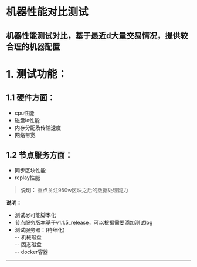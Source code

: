 # 机器性能对比测试  

机器性能测试对比，基于最近d大量交易情况，提供较合理的机器配置  
------------------

# 1. 测试功能：  
## 1.1 硬件方面：  
* cpu性能  
* 磁盘io性能  
* 内存分配及传输速度  
* 网络带宽  

## 1.2 节点服务方面：  
* 同步区块性能  
* replay性能  
> **说明：** 重点关注950w区块之后的数据处理能力    

**说明：**  
* 测试尽可能脚本化  
* 节点服务版本基于v1.1.5_release，可以根据需要添加测试log  
* 测试服务器：(待细化)  
-- 机械磁盘  
-- 固态磁盘  
-- docker容器  

------------------  

